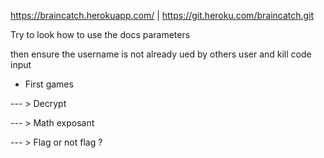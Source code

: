 https://braincatch.herokuapp.com/ | https://git.heroku.com/braincatch.git



Try to look how to use the docs parameters 

then ensure the username is not already ued by others user and kill code input 



- First games

--- > Decrypt 


--- > Math exposant


--- > Flag or not flag ?  
